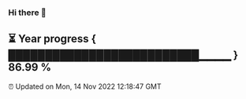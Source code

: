 ### Hi there 👋
⏳ Year progress { ██████████████████████████▁▁▁▁ } 86.99 %
---
⏰ Updated on Mon, 14 Nov 2022 12:18:47 GMT


